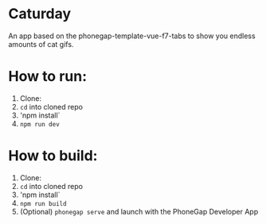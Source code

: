 # Caturday
An app based on the phonegap-template-vue-f7-tabs to show you endless amounts of cat gifs.

# How to run:
  1. Clone:
  2. `cd` into cloned repo
  3. 'npm install`
  4. `npm run dev`

# How to build:
  1. Clone:
  2. `cd` into cloned repo
  3. 'npm install`
  4. `npm run build`
  5. (Optional) `phonegap serve` and launch with the PhoneGap Developer App
